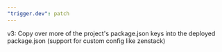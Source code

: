 ```yaml
---
"trigger.dev": patch
---
```


v3: Copy over more of the project's package.json keys into the deployed package.json (support for custom config like zenstack)
